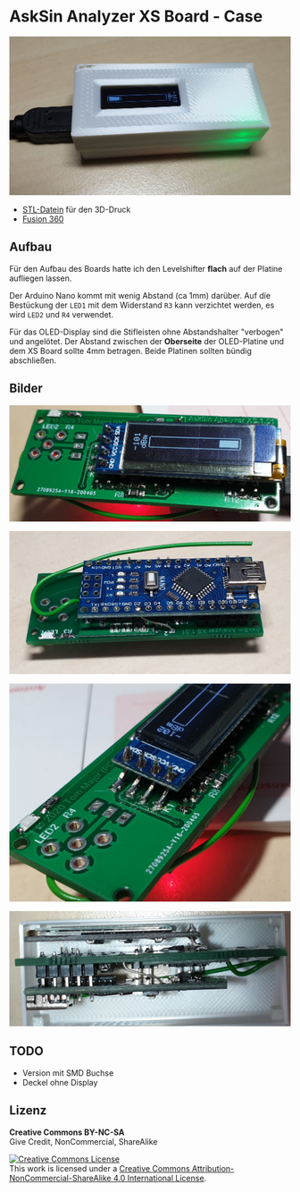 # AskSin Analyzer XS Board - Case

![AskSin Analyzer XS Board - Case](./images/ASA-XS-Board_CaseTop.jpg)

* [STL-Datein](./stl) für den 3D-Druck
* [Fusion 360](./Asksin%20XS%20Board.f3d)


## Aufbau

Für den Aufbau des Boards hatte ich den Levelshifter **flach** auf der Platine aufliegen lassen.

Der Arduino Nano kommt mit wenig Abstand (ca 1mm) darüber. Auf die Bestückung der `LED1` mit dem Widerstand `R3` kann verzichtet werden, es wird `LED2` und `R4` verwendet.

Für das OLED-Display sind die Stifleisten ohne Abstandshalter "verbogen" und angelötet. Der Abstand zwischen der **Oberseite** der OLED-Platine und dem XS Board sollte 4mm betragen. Beide Platinen sollten bündig abschließen.


## Bilder

![](./images/ASA-XS-Board_Top.jpg)

![](./images/ASA-XS-Board_Bottom.jpg)

![](./images/ASA-XS-Board_OLEDmount.jpg)

![](./images/ASA-XS-Board_Side.jpg)


## TODO

* Version mit SMD Buchse
* Deckel ohne Display

## Lizenz

**Creative Commons BY-NC-SA**<br>
Give Credit, NonCommercial, ShareAlike

<a rel="license" href="http://creativecommons.org/licenses/by-nc-sa/4.0/"><img alt="Creative Commons License" style="border-width:0" src="https://i.creativecommons.org/l/by-nc-sa/4.0/88x31.png" /></a><br />This work is licensed under a <a rel="license" href="http://creativecommons.org/licenses/by-nc-sa/4.0/">Creative Commons Attribution-NonCommercial-ShareAlike 4.0 International License</a>.
